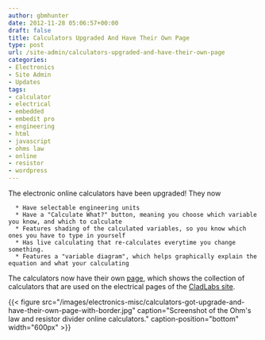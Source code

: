 ```yaml
---
author: gbmhunter
date: 2012-11-28 05:06:57+00:00
draft: false
title: Calculators Upgraded And Have Their Own Page
type: post
url: /site-admin/calculators-upgraded-and-have-their-own-page
categories:
- Electronics
- Site Admin
- Updates
tags:
- calculator
- electrical
- embedded
- embedit pro
- engineering
- html
- javascript
- ohms law
- online
- resistor
- wordpress
---
```


The electronic online calculators have been upgraded! They now



	  * Have selectable engineering units
	  * Have a "Calculate What?" button, meaning you choose which variable you know, and which to calculate
	  * Features shading of the calculated variables, so you know which ones you have to type in yourself
	  * Has live calculating that re-calculates everytime you change something.
	  * Features a "variable diagram", which helps graphically explain the equation and what your calculating

The calculators now have their own [page](http://blog.mbedded.ninja/electronics/general/online-calculators), which shows the collection of calculators that are used on the electrical pages of the [CladLabs site](http://www.blog.mbedded.ninja).

{{< figure src="/images/electronics-misc/calculators-got-upgrade-and-have-their-own-page-with-border.jpg" caption="Screenshot of the Ohm's law and resistor divider online calculators." caption-position="bottom" width="600px" >}}
